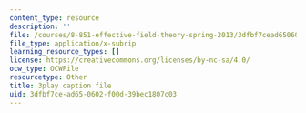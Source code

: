 ```yaml
---
content_type: resource
description: ''
file: /courses/8-851-effective-field-theory-spring-2013/3dfbf7cead650602f00d39bec1807c03_wwSNCM7e9VA.srt
file_type: application/x-subrip
learning_resource_types: []
license: https://creativecommons.org/licenses/by-nc-sa/4.0/
ocw_type: OCWFile
resourcetype: Other
title: 3play caption file
uid: 3dfbf7ce-ad65-0602-f00d-39bec1807c03
---
```

